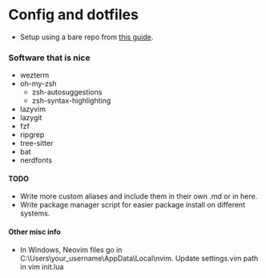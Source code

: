 # Config and dotfiles

- Setup using a bare repo from [this guide](https://www.atlassian.com/git/tutorials/dotfiles).

### Software that is nice

- wezterm
- oh-my-zsh
  - zsh-autosuggestions
  - zsh-syntax-highlighting
- lazyvim
- lazygit
- fzf
- ripgrep
- tree-sitter
- bat
- nerdfonts

#### TODO

- Write more custom aliases and include them in their own .md or in here.
- Write package manager script for easier package install on different systems.

#### Other misc info

- In Windows, Neovim files go in C:\Users\your_username\AppData\Local\nvim. Update settings.vim path in vim init.lua
